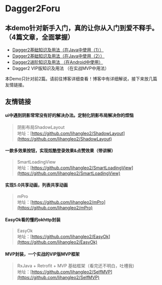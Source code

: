 # Dagger2Foru
## 本demo针对新手入门，真的让你从入门到爱不释手。（4篇文章，全面掌握）
* [Dagger2基础知识及用法（在Java中使用（1））](https://juejin.im/post/5d6f3e47f265da03aa258c72)
* [Dagger2基础知识及用法（在Java中使用（2））](https://juejin.im/post/5d6f81b8e51d4561f17a5136)
* [Dagger2进阶知识及用法 （在Android中使用）](https://juejin.im/post/5d705bd4f265da03b46c0e01)
* Dagger2 VIP版知识及用法 （在实战MVP中用法）

本Demo只针对前2篇。请前往博客详细查看！博客中有详细解说，接下来放几篇友情链接。  
  
## 友情链接
#### ui中遇到阴影常常没有好的解决办法。定制化阴影布局解决你的烦恼
> 阴影布局ShadowLayout  
地址：[https://github.com/lihangleo2/ShadowLayout](https://github.com/lihangleo2/ShadowLayout)

#### 一款多效果按钮，实现炫酷登录效果&点赞效果（带讲解）
> SmartLoadingView  
地址：[https://github.com/lihangleo2/SmartLoadingView](https://github.com/lihangleo2/SmartLoadingView)  
  
#### 实现5.0共享动画，列表共享动画
> mPro  
地址：[https://github.com/lihangleo2/mPro](https://github.com/lihangleo2/mPro)  
  
#### EasyOk看的懂的okhttp封装
>EasyOk  
地址：[https://github.com/lihangleo2/EasyOk](https://github.com/lihangleo2/EasyOk)  
  
#### MVP封装，一个实战的VIP版MVP框架
>RxJava + Retrofit + MVP 基础框架（看完还不明白，吐槽我)  
地址：[https://github.com/lihangleo2/SelfMVP](https://github.com/lihangleo2/SelfMVP) 

